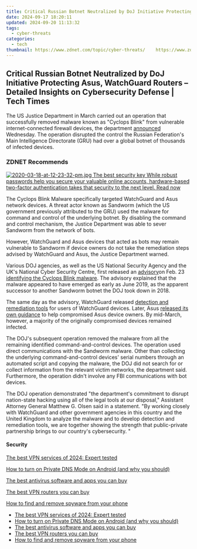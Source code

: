 ```yaml
---
title: Critical Russian Botnet Neutralized by DoJ Initiative Protecting Asus, WatchGuard Routers – Detailed Insights on Cybersecurity Defense | Tech Times
date: 2024-09-17 18:20:11
updated: 2024-09-20 11:13:32
tags:
  - cyber-threats
categories:
  - tech
thumbnail: https://www.zdnet.com/topic/cyber-threats/    https://www.zdnet.com/a/img/resize/99be80bedcd22effe1f1e58be5e652e0f8fab044/2022/01/17/e6300ce3-a5df-461f-af18-522083589057/russia-ransomware.jpg?width=170&height=96&fit=crop&auto=webp
---
```


## Critical Russian Botnet Neutralized by DoJ Initiative Protecting Asus, WatchGuard Routers – Detailed Insights on Cybersecurity Defense | Tech Times

The US Justice Department in March carried out an operation that successfully removed malware known as "Cyclops Blink" from vulnerable internet-connected firewall devices, the department [announced](https://www.justice.gov/opa/pr/justice-department-announces-court-authorized-disruption-botnet-controlled-russian-federation) Wednesday. The operation disrupted the control the Russian Federation's Main Intelligence Directorate (GRU) had over a global botnet of thousands of infected devices. 

### **ZDNET** Recommends

[![2020-03-18-at-12-23-32-pm.jpg](https://www.zdnet.com/a/img/resize/3c34ebf72342b1f0704550e1e2edf445f0628572/2020/03/18/7c2e2258-7566-4e66-9059-a1a8aedf00b4/2020-03-18-at-12-23-32-pm.jpg?auto=webp&fit=crop&frame=1&height=238.5&width=459) The best security key While robust passwords help you secure your valuable online accounts, hardware-based two-factor authentication takes that security to the next level.  Read now](https://www.zdnet.com/article/best-security-key/)

The Cyclops Blink Malware specifically targeted WatchGuard and Asus network devices. A threat actor known as Sandworm (which the US government previously attributed to the GRU) used the malware for command and control of the underlying botnet. By disabling the command and control mechanism, the Justice Department was able to sever Sandworm from the network of bots. 

However, WatchGuard and Asus devices that acted as bots may remain vulnerable to Sandworm if device owners do not take the remediation steps advised by WatchGuard and Asus, the Justice Department warned. 

Various DOJ agencies, as well as the US National Security Agency and the UK's National Cyber Security Centre, first released an [advisory](https://www.ic3.gov/Media/News/2022/220223.pdf)on Feb. 23 [identifying the Cyclops Blink malware](https://www.zdnet.com/article/security-warning-hackers-are-using-this-new-malware-to-target-firewall-appliances/). The advisory explained that the malware appeared to have emerged as early as June 2019, as the apparent successor to another Sandworm botnet the DOJ took down in 2018\. 

The same day as the advisory, WatchGuard released [detection and remediation tools](https://detection.watchguard.com/) for users of WatchGuard devices. Later, Asus [released its own guidance](https://www.asus.com/content/ASUS-Product-Security-Advisory/) to help compromised Asus device owners. By mid-March, however, a majority of the originally compromised devices remained infected. 

The DOJ's subsequent operation removed the malware from all the remaining identified command-and-control devices. The operation used direct communications with the Sandworm malware. Other than collecting the underlying command-and-control devices' serial numbers through an automated script and copying the malware, the DOJ did not search for or collect information from the relevant victim networks, the department said. Furthermore, the operation didn't involve any FBI communications with bot devices.

The DOJ operation demonstrated "the department's commitment to disrupt nation-state hacking using all of the legal tools at our disposal," Assistant Attorney General Matthew G. Olsen said in a statement. "By working closely with WatchGuard and other government agencies in this country and the United Kingdom to analyze the malware and to develop detection and remediation tools, we are together showing the strength that public-private partnership brings to our country's cybersecurity. "

#### Security

[The best VPN services of 2024: Expert tested](https://www.zdnet.com/article/best-vpn/ "The best VPN services of 2024: Expert tested")

[How to turn on Private DNS Mode on Android (and why you should)](https://www.zdnet.com/article/how-to-turn-on-private-dns-mode-on-android-and-why-you-should/ "How to turn on Private DNS Mode on Android (and why you should)")

[The best antivirus software and apps you can buy](https://www.zdnet.com/article/best-antivirus/ "The best antivirus software and apps you can buy")

[The best VPN routers you can buy](https://www.zdnet.com/article/best-vpn-router/ "The best VPN routers you can buy")

[How to find and remove spyware from your phone](https://www.zdnet.com/article/how-to-find-and-remove-spyware-from-your-phone/ "How to find and remove spyware from your phone")

* [The best VPN services of 2024: Expert tested](https://www.zdnet.com/article/best-vpn/ "The best VPN services of 2024: Expert tested")
* [How to turn on Private DNS Mode on Android (and why you should)](https://www.zdnet.com/article/how-to-turn-on-private-dns-mode-on-android-and-why-you-should/ "How to turn on Private DNS Mode on Android (and why you should)")
* [The best antivirus software and apps you can buy](https://www.zdnet.com/article/best-antivirus/ "The best antivirus software and apps you can buy")
* [The best VPN routers you can buy](https://www.zdnet.com/article/best-vpn-router/ "The best VPN routers you can buy")
* [How to find and remove spyware from your phone](https://www.zdnet.com/article/how-to-find-and-remove-spyware-from-your-phone/ "How to find and remove spyware from your phone")

<ins class="adsbygoogle"
     style="display:block"
     data-ad-format="autorelaxed"
     data-ad-client="ca-pub-7571918770474297"
     data-ad-slot="1223367746"></ins>



<ins class="adsbygoogle"
     style="display:block"
     data-ad-client="ca-pub-7571918770474297"
     data-ad-slot="8358498916"
     data-ad-format="auto"
     data-full-width-responsive="true"></ins>
